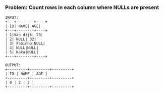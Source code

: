 ### Problem: Count rows in each column where NULLs are present
```
INPUT:
+---+--------+----+
| ID| NAME| AGE|
+---+--------+----+
| 1|Van dijk| 23|
| 2| NULL| 32|
| 3| Fabinho|NULL|
| 4| NULL|NULL|
| 5| Kaka|NULL|
+---+--------+----+
```
```
OUTPUT:
+---------+---------+---------+
| ID | NAME | AGE |
+---------+---------+---------+
| 0 | 2 | 3 |
+---------+---------+---------+
```